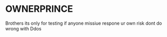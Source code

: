 # OWNERPRINCE
Brothers its only for  testing if anyone missiue respone ur own risk dont do wrong with Ddos

